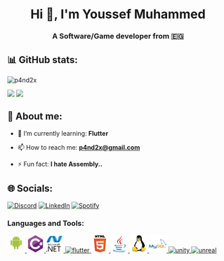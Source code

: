 <h1 align="center">Hi 👋, I'm Youssef Muhammed</h1>
<h3 align="center">A Software/Game developer from 🇪🇬</h3>

## 📊 GitHub stats:
<p align="left"> <img src="https://komarev.com/ghpvc/?username=p4nd2x&label=Profile%20views&color=b40eaf&style=plastic" alt="p4nd2x" /> </p>

![](https://github-readme-stats.vercel.app/api?username=p4nd2x&theme=blueberry&hide_border=false&include_all_commits=true&count_private=false) ![](https://github-readme-stats.vercel.app/api/top-langs/?username=p4nd2x&theme=blueberry&hide_border=false&include_all_commits=true&count_private=false&layout=compact)

## 💁 About me:
- 🌱 I’m currently learning: **Flutter**

- 📫 How to reach me: **p4nd2x@gmail.com**

- ⚡ Fun fact: **I hate Assembly..**

## 🌐 Socials:
[![Discord](https://img.shields.io/badge/Discord-%237289DA.svg?logo=discord&logoColor=white)](https://discord.gg/users/969782354782584843) 
[![LinkedIn](https://img.shields.io/badge/LinkedIn-%230077B5.svg?logo=linkedin&logoColor=white)](https://www.linkedin.com/in/p4nd2x) 
[![Spotify](https://img.shields.io/badge/Spotify-%228589DA.svg?logo=spotify&logoColor=white)](https://open.spotify.com/user/tclol8oyexidwznecczummqg5?si=ad00e778d04f4e66) 

<p align="left">
</p>

<h3 align="left">Languages and Tools:</h3>
<p align="left"> <a href="https://developer.android.com" target="_blank" rel="noreferrer"> <img src="https://raw.githubusercontent.com/devicons/devicon/master/icons/android/android-original-wordmark.svg" alt="android" width="40" height="40"/> </a> <a href="https://www.w3schools.com/cs/" target="_blank" rel="noreferrer"> <img src="https://raw.githubusercontent.com/devicons/devicon/master/icons/csharp/csharp-original.svg" alt="csharp" width="40" height="40"/> </a> <a href="https://dotnet.microsoft.com/" target="_blank" rel="noreferrer"> <img src="https://raw.githubusercontent.com/devicons/devicon/master/icons/dot-net/dot-net-original-wordmark.svg" alt="dotnet" width="40" height="40"/> </a> <a href="https://flutter.dev" target="_blank" rel="noreferrer"> <img src="https://www.vectorlogo.zone/logos/flutterio/flutterio-icon.svg" alt="flutter" width="40" height="40"/> </a> <a href="https://www.w3.org/html/" target="_blank" rel="noreferrer"> <img src="https://raw.githubusercontent.com/devicons/devicon/master/icons/html5/html5-original-wordmark.svg" alt="html5" width="40" height="40"/> </a> <a href="https://www.java.com" target="_blank" rel="noreferrer"> <img src="https://raw.githubusercontent.com/devicons/devicon/master/icons/java/java-original.svg" alt="java" width="40" height="40"/> </a> <a href="https://www.linux.org/" target="_blank" rel="noreferrer"> <img src="https://raw.githubusercontent.com/devicons/devicon/master/icons/linux/linux-original.svg" alt="linux" width="40" height="40"/> </a> <a href="https://www.mysql.com/" target="_blank" rel="noreferrer"> <img src="https://raw.githubusercontent.com/devicons/devicon/master/icons/mysql/mysql-original-wordmark.svg" alt="mysql" width="40" height="40"/> </a> <a href="https://unity.com/" target="_blank" rel="noreferrer"> <img src="https://www.vectorlogo.zone/logos/unity3d/unity3d-icon.svg" alt="unity" width="40" height="40"/> </a> <a href="https://unrealengine.com/" target="_blank" rel="noreferrer"> <img src="https://raw.githubusercontent.com/kenangundogan/fontisto/036b7eca71aab1bef8e6a0518f7329f13ed62f6b/icons/svg/brand/unreal-engine.svg" alt="unreal" width="40" height="40"/> </a> </p>
